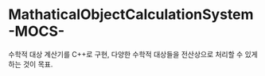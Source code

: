 # MathaticalObjectCalculationSystem-MOCS-
수학적 대상 계산기를 C++로 구현, 다양한 수학적 대상들을 전산상으로 처리할 수 있게 하는 것이 목표.
